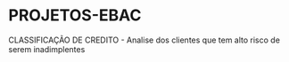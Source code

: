 # PROJETOS-EBAC
 CLASSIFICAÇÃO DE CREDITO - Analise dos clientes que tem alto risco de serem inadimplentes
